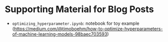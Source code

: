 # Supporting Material for Blog Posts

- ```optimizing_hyperparameter.ipynb```: notebook for toy example (https://medium.com/@timoboehm/how-to-optimize-hyperparameters-of-machine-learning-models-98baec703593)
